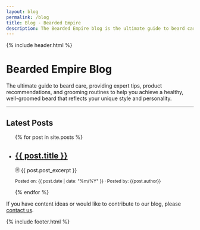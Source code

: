 ```yaml
---
layout: blog
permalink: /blog
title: Blog - Bearded Empire
description: The Bearded Empire blog is the ultimate guide to beard care, providing expert tips, product recommendations, and grooming routines to help you achieve a healthy, well-groomed beard that reflects your unique style and personality.
---
```


{% include header.html %}

<h1 class="text-center">Bearded Empire Blog</h1>

The ultimate guide to beard care, providing expert tips, product recommendations, and grooming routines to help you achieve a healthy, well-groomed beard that reflects your unique style and personality.

<hr>

## Latest Posts

<ul class="post-list">
  {% for post in site.posts %}
    <li>
      <h2><a href="{{ post.url }}">{{ post.title }}</a></h2>
      <p>
        <svg xmlns="http://www.w3.org/2000/svg" width="12" height="12" fill="currentColor" class="bi bi-file-text" viewBox="0 0 16 16">
          <path d="M5 4a.5.5 0 0 0 0 1h6a.5.5 0 0 0 0-1H5zm-.5 2.5A.5.5 0 0 1 5 6h6a.5.5 0 0 1 0 1H5a.5.5 0 0 1-.5-.5zM5 8a.5.5 0 0 0 0 1h6a.5.5 0 0 0 0-1H5zm0 2a.5.5 0 0 0 0 1h3a.5.5 0 0 0 0-1H5z"/>
          <path d="M2 2a2 2 0 0 1 2-2h8a2 2 0 0 1 2 2v12a2 2 0 0 1-2 2H4a2 2 0 0 1-2-2V2zm10-1H4a1 1 0 0 0-1 1v12a1 1 0 0 0 1 1h8a1 1 0 0 0 1-1V2a1 1 0 0 0-1-1z"/>
      </svg>
      {{ post.post_excerpt }}
      </p>
      <p><small>Posted on: {{ post.date | date: "%m/%Y" }} &middot; Posted by: {{post.author}}</small></p>
    </li>
  {% endfor %}
</ul>

If you have content ideas or would like to contribute to our blog, please [contact us](mailto:beardedempireonline@gmail.com).

{% include footer.html %}
